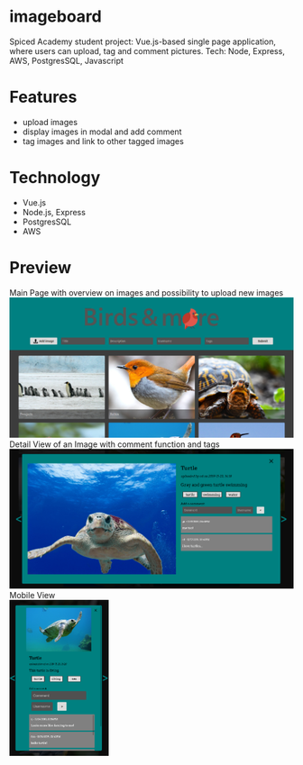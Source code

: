 # imageboard
Spiced Academy student project: Vue.js-based single page application, where users can upload, tag and comment pictures. Tech: Node, Express, AWS, PostgresSQL, Javascript

# Features

- upload images
- display images in modal and add comment
- tag images and link to other tagged images  

# Technology
- Vue.js
- Node.js, Express
- PostgresSQL
- AWS
  
# Preview
Main Page with overview on images and possibility to upload new images
<img src="/public/img/imageboard_overview.jpg" />
Detail View of an Image with comment function and tags 
<img src="/public/img/imageboard_modal.png" />
Mobile View
<br>
<img src="/public/img/imageboard_mobile.png" width="35%"/>


